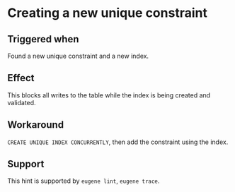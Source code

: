 # Creating a new unique constraint

## Triggered when

Found a new unique constraint and a new index.

## Effect

This blocks all writes to the table while the index is being created and validated.

## Workaround

`CREATE UNIQUE INDEX CONCURRENTLY`, then add the constraint using the index.

## Support

This hint is supported by `eugene lint`, `eugene trace`.

